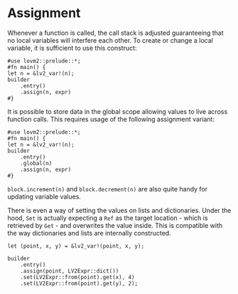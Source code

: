 # Assignment

Whenever a function is called, the call stack is adjusted guaranteeing that no local variables will interfere each other. To create or change a local variable, it is sufficient to use this construct:

``` rust,no_run
#use lovm2::prelude::*;
#fn main() {
let n = &lv2_var!(n);
builder
    .entry()
    .assign(n, expr)
#}
```

It is possible to store data in the global scope allowing values to live across function calls. This requires usage of the following assignment variant:

``` rust,no_run
#use lovm2::prelude::*;
#fn main() {
let n = &lv2_var!(n);
builder
    .entry()
    .global(n)
    .assign(n, expr)
#}
```

`block.increment(n)` and `block.decrement(n)` are also quite handy for updating variable values.

There is even a way of setting the values on lists and dictionaries. Under the hood, `Set` is actually expecting a `Ref` as the target location - which is retrieved by `Get` - and overwrites the value inside. This is compatible with the way dictionaries and lists are internally constructed.

``` rust,no_run
let (point, x, y) = &lv2_var!(point, x, y);

builder
    .entry()
    .assign(point, LV2Expr::dict())
    .set(LV2Expr::from(point).get(x), 4)
    .set(LV2Expr::from(point).get(y), 2);
```
